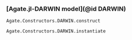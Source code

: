 ### [Agate.jl-DARWIN model](@id DARWIN)

```@docs
Agate.Constructors.DARWIN.construct
```

```@docs
Agate.Constructors.DARWIN.instantiate
```
